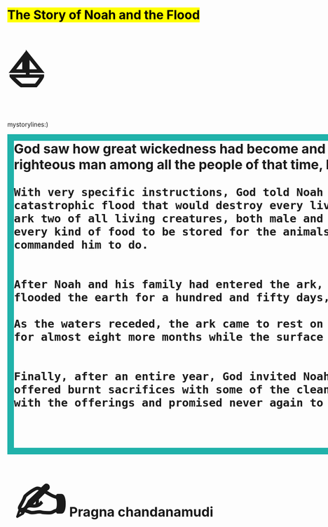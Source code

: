 <!DOCTYPE html>
<html>
<head>
<style> 
body {
    background-image: url("https://images.unsplash.com/photo-1501415753052-e620be3cb38a?ixlib=rb-1.2.1&ixid=eyJhcHBfaWQiOjEyMDd9&auto=format&fit=crop&w=1567&q=80");
}
#myDIV 
 {
  width: 1700px;
  height: 700px;
  border: 15px solid lightseagreen;
  animation: mymove 5s infinite;
}

@keyframes mymove {
  50% {border-color: rgb(211, 67, 163);}
}
</style>
</head>
<body>

<h1><mark>The Story of Noah and the Flood</mark> <span style='font-size:100px;'>&#9973;</span><i class="fa fa-street-view" aria-hidden="true"></i></h1>

<p> mystorylines:)<p>
<div id="myDIV"<p style="font-size:30px;"><strong> God saw how great wickedness had become and decided to wipe humankind off the face of the earth. But one righteous man among all the people of that time, Noah, found favor in God's eyes.

    With very specific instructions, God told Noah to build an ark for him and his family in preparation for a catastrophic flood that would destroy every living thing on earth. God also instructed Noah to bring into the ark two of all living creatures, both male and female, and seven pairs of all the clean animals, along with every kind of food to be stored for the animals and his family while on the ark. Noah obeyed everything God commanded him to do.
    
    
    After Noah and his family had entered the ark, rain fell for a period of forty days and nights. The waters flooded the earth for a hundred and fifty days, and every living thing was destroyed.
    
    As the waters receded, the ark came to rest on the mountains of Ararat. Noah and his family continued to wait for almost eight more months while the surface of the earth dried out.
    
    
    Finally, after an entire year, God invited Noah to come out of the ark. Immediately, Noah built an altar and offered burnt sacrifices with some of the clean animals to give thanks to God for deliverance. God was pleased with the offerings and promised never again to destroy all the living creatures as he had just done.
<br></br>       
            <span style='font-size:100px;'>&#9997;</span> Pragna chandanamudi</strong></p></div>
</body>
</html>
